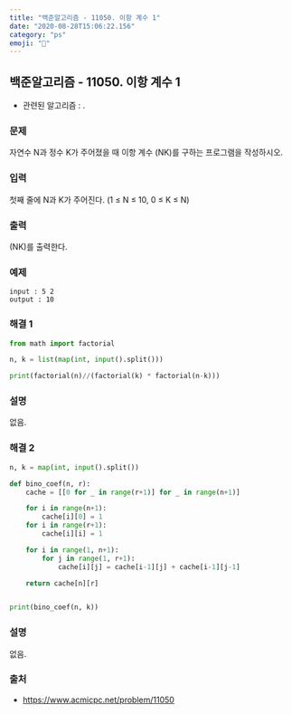 ```yaml
---
title: "백준알고리즘 - 11050. 이항 계수 1"
date: "2020-08-28T15:06:22.156"
category: "ps"
emoji: "🌄"
---
```


## 백준알고리즘 - 11050. 이항 계수 1

- 관련된 알고리즘 : .

### 문제

자연수 N과 정수 K가 주어졌을 때 이항 계수 (NK)를 구하는 프로그램을 작성하시오.

### 입력

첫째 줄에 N과 K가 주어진다. (1 ≤ N ≤ 10, 0 ≤ K ≤ N)

### 출력

 (NK)를 출력한다.

### 예제

```
input : 5 2
output : 10
```

### 해결 1

```python
from math import factorial

n, k = list(map(int, input().split()))

print(factorial(n)//(factorial(k) * factorial(n-k)))
```

### 설명

없음.

### 해결 2

```python
n, k = map(int, input().split())

def bino_coef(n, r):
    cache = [[0 for _ in range(r+1)] for _ in range(n+1)]

    for i in range(n+1):
        cache[i][0] = 1
    for i in range(r+1):
        cache[i][i] = 1

    for i in range(1, n+1):
        for j in range(1, r+1):
            cache[i][j] = cache[i-1][j] + cache[i-1][j-1]

    return cache[n][r]


print(bino_coef(n, k))
```

### 설명

없음.

### 출처

- https://www.acmicpc.net/problem/11050

